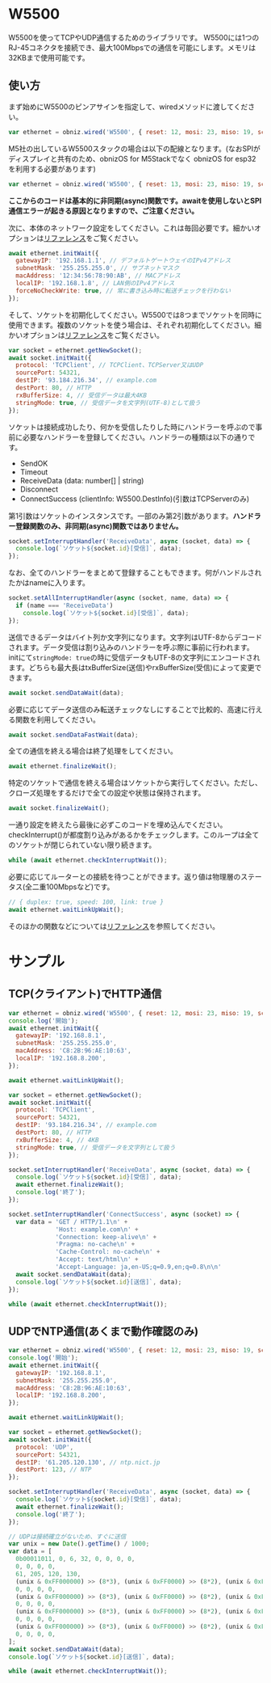 # W5500

W5500を使ってTCPやUDP通信するためのライブラリです。
W5500には1つのRJ-45コネクタを接続でき、最大100Mbpsでの通信を可能にします。メモリは32KBまで使用可能です。

## 使い方

まず始めにW5500のピンアサインを指定して、wiredメソッドに渡してください。

```javascript
var ethernet = obniz.wired('W5500', { reset: 12, mosi: 23, miso: 19, sclk: 18, cs: 33 });
```

M5社の出しているW5500スタックの場合は以下の配線となります。(なおSPIがディスプレイと共有のため、obnizOS for M5Stackでなく obnizOS for esp32を利用する必要があります)
```javascript
var ethernet = obniz.wired('W5500', { reset: 13, mosi: 23, miso: 19, sclk: 18, cs: 26 });
```


**ここからのコードは基本的に非同期(async)関数です。awaitを使用しないとSPI通信エラーが起きる原因となりますので、ご注意ください。**

次に、本体のネットワーク設定をしてください。これは毎回必要です。細かいオプションは[リファレンス](https://obniz.github.io/obniz/obnizjs/interfaces/parts.w5500.w5500.commonoptions.html)をご覧ください。
```javascript
await ethernet.initWait({
  gatewayIP: '192.168.1.1', // デフォルトゲートウェイのIPv4アドレス
  subnetMask: '255.255.255.0', // サブネットマスク
  macAddress: '12:34:56:78:90:AB', // MACアドレス
  localIP: '192.168.1.8', // LAN側のIPv4アドレス
  forceNoCheckWrite: true, // 常に書き込み時に転送チェックを行わない
});
```

そして、ソケットを初期化してください。W5500では8つまでソケットを同時に使用できます。複数のソケットを使う場合は、それぞれ初期化してください。細かいオプションは[リファレンス](https://obniz.github.io/obniz/obnizjs/interfaces/parts.w5500.w5500.socket.options.html)をご覧ください。

```javascript
var socket = ethernet.getNewSocket();
await socket.initWait({
  protocol: 'TCPClient', // TCPClient、TCPServer又はUDP
  sourcePort: 54321,
  destIP: '93.184.216.34', // example.com
  destPort: 80, // HTTP
  rxBufferSize: 4, // 受信データは最大4KB
  stringMode: true, // 受信データを文字列(UTF-8)として扱う
});
```

ソケットは接続成功したり、何かを受信したりした時にハンドラーを呼ぶので事前に必要なハンドラーを登録してください。ハンドラーの種類は以下の通りです。

- SendOK
- Timeout
- ReceiveData (data: number[] | string)
- Disconnect
- ConnectSuccess (clientInfo: W5500.DestInfo)(引数はTCPServerのみ)

第1引数はソケットのインスタンスです。一部のみ第2引数があります。**ハンドラー登録関数のみ、非同期(async)関数ではありません。**

```javascript
socket.setInterruptHandler('ReceiveData', async (socket, data) => {
  console.log(`ソケット${socket.id}[受信]`, data);
});
```

なお、全てのハンドラーをまとめて登録することもできます。何がハンドルされたかはnameに入ります。

```javascript
socket.setAllInterruptHandler(async (socket, name, data) => {
  if (name === 'ReceiveData')
    console.log(`ソケット${socket.id}[受信]`, data);
});
```

送信できるデータはバイト列か文字列になります。文字列はUTF-8からデコードされます。データ受信は割り込みのハンドラーを呼ぶ際に事前に行われます。initにて```stringMode: true```の時に受信データもUTF-8の文字列にエンコードされます。どちらも最大長はtxBufferSize(送信)やrxBufferSize(受信)によって変更できます。

```javascript
await socket.sendDataWait(data);
```

必要に応じてデータ送信のみ転送チェックなしにすることで比較的、高速に行える関数を利用してください。

```javascript
await socket.sendDataFastWait(data);
```

全ての通信を終える場合は終了処理をしてください。

```javascript
await ethernet.finalizeWait();
```

特定のソケットで通信を終える場合はソケットから実行してください。ただし、クローズ処理をするだけで全ての設定や状態は保持されます。

```javascript
await socket.finalizeWait();
```

一通り設定を終えたら最後に必ずこのコードを埋め込んでください。checkInterrupt()が都度割り込みがあるかをチェックします。このループは全てのソケットが閉じられていない限り続きます。

```javascript
while (await ethernet.checkInterruptWait());
```

必要に応じてルーターとの接続を待つことができます。返り値は物理層のステータス(全二重100Mbpsなど)です。

```javascript
// { duplex: true, speed: 100, link: true }
await ethernet.waitLinkUpWait();
```

そのほかの関数などについては[リファレンス](https://obniz.github.io/obniz/obnizjs/classes/parts.w5500.w5500.html)を参照してください。

# サンプル

## TCP(クライアント)でHTTP通信

```javascript
var ethernet = obniz.wired('W5500', { reset: 12, mosi: 23, miso: 19, sclk: 18, cs: 33 });
console.log('開始');
await ethernet.initWait({
  gatewayIP: '192.168.8.1',
  subnetMask: '255.255.255.0',
  macAddress: 'C8:2B:96:AE:10:63',
  localIP: '192.168.8.200',
});

await ethernet.waitLinkUpWait();

var socket = ethernet.getNewSocket();
await socket.initWait({
  protocol: 'TCPClient',
  sourcePort: 54321,
  destIP: '93.184.216.34', // example.com
  destPort: 80, // HTTP
  rxBufferSize: 4, // 4KB
  stringMode: true, // 受信データを文字列として扱う
});

socket.setInterruptHandler('ReceiveData', async (socket, data) => {
  console.log(`ソケット${socket.id}[受信]`, data);
  await ethernet.finalizeWait();
  console.log('終了');
});

socket.setInterruptHandler('ConnectSuccess', async (socket) => {
  var data = 'GET / HTTP/1.1\n' +
             'Host: example.com\n' +
             'Connection: keep-alive\n' +
             'Pragma: no-cache\n' +
             'Cache-Control: no-cache\n' +
             'Accept: text/html\n' +
             'Accept-Language: ja,en-US;q=0.9,en;q=0.8\n\n'
  await socket.sendDataWait(data);
  console.log(`ソケット${socket.id}[送信]`, data);
});

while (await ethernet.checkInterruptWait());
```

## UDPでNTP通信(あくまで動作確認のみ)

```javascript
var ethernet = obniz.wired('W5500', { reset: 12, mosi: 23, miso: 19, sclk: 18, cs: 33 });
console.log('開始');
await ethernet.initWait({
  gatewayIP: '192.168.8.1',
  subnetMask: '255.255.255.0',
  macAddress: 'C8:2B:96:AE:10:63',
  localIP: '192.168.8.200',
});

await ethernet.waitLinkUpWait();

var socket = ethernet.getNewSocket();
await socket.initWait({
  protocol: 'UDP',
  sourcePort: 54321,
  destIP: '61.205.120.130', // ntp.nict.jp
  destPort: 123, // NTP
});

socket.setInterruptHandler('ReceiveData', async (socket, data) => {
  console.log(`ソケット${socket.id}[受信]`, data);
  await ethernet.finalizeWait();
  console.log('終了');
});

// UDPは接続確立がないため、すぐに送信
var unix = new Date().getTime() / 1000;
var data = [
  0b00011011, 0, 6, 32, 0, 0, 0, 0,
  0, 0, 0, 0,
  61, 205, 120, 130,
  (unix & 0xFF000000) >> (8*3), (unix & 0xFF0000) >> (8*2), (unix & 0xFF00) >> (8*1), unix & 0xFF,
  0, 0, 0, 0,
  (unix & 0xFF000000) >> (8*3), (unix & 0xFF0000) >> (8*2), (unix & 0xFF00) >> (8*1), unix & 0xFF,
  0, 0, 0, 0,
  (unix & 0xFF000000) >> (8*3), (unix & 0xFF0000) >> (8*2), (unix & 0xFF00) >> (8*1), unix & 0xFF,
  0, 0, 0, 0,
  (unix & 0xFF000000) >> (8*3), (unix & 0xFF0000) >> (8*2), (unix & 0xFF00) >> (8*1), unix & 0xFF,
  0, 0, 0, 0,
];
await socket.sendDataWait(data);
console.log(`ソケット${socket.id}[送信]`, data);

while (await ethernet.checkInterruptWait());
```
